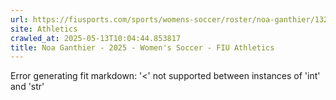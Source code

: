```yaml
---
url: https://fiusports.com/sports/womens-soccer/roster/noa-ganthier/13238
site: Athletics
crawled_at: 2025-05-13T10:04:44.853817
title: Noa Ganthier - 2025 - Women's Soccer - FIU Athletics
---
```


Error generating fit markdown: '<' not supported between instances of 'int' and 'str'